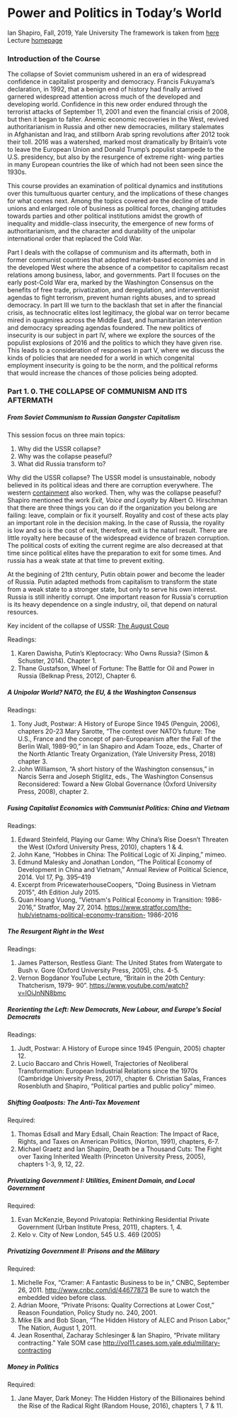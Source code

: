 # Power and Politics in Today’s World  
Ian Shapiro, Fall, 2019, Yale University
The framework is taken from [here](https://communications.yale.edu/sites/default/files/files/Devane-syllabus-with-dates(2).pdf)
Lecture [homepage](https://communications.yale.edu/2019-devane-lectures-power-and-politics-todays-world)

### Introduction of the Course
The collapse of Soviet communism ushered in an era of widespread confidence in capitalist prosperity and democracy. Francis Fukuyama’s declaration, in 1992, that a benign end of history had finally arrived garnered widespread attention across much of the developed and developing world. Confidence in this new order endured through the terrorist attacks of September 11, 2001 and even the financial crisis of 2008, but then it began to falter. Anemic economic recoveries in the West, revived authoritarianism in Russia and other new democracies, military stalemates in Afghanistan and Iraq, and stillborn Arab spring revolutions after 2012 took their toll. 2016 was a watershed, marked most dramatically by Britain’s vote to leave the European Union and Donald Trump’s populist stampede to the U.S. presidency, but also by the resurgence of extreme right- wing parties in many European countries the like of which had not been seen since the 1930s.

This course provides an examination of political dynamics and institutions over this tumultuous quarter century, and the implications of these changes for what comes next. Among the topics covered are the decline of trade unions and enlarged role of business as political forces, changing attitudes towards parties and other political institutions amidst the growth of inequality and middle-class insecurity, the emergence of new forms of authoritarianism, and the character and durability of the unipolar international order that replaced the Cold War.

Part I deals with the collapse of communism and its aftermath, both in former communist countries that adopted market-based economies and in the developed West where the absence of a competitor to capitalism recast relations among business, labor, and governments. Part II focuses on the early post-Cold War era, marked by the Washington Consensus on the benefits of free trade, privatization, and deregulation, and interventionist agendas to fight terrorism, prevent human rights abuses, and to spread democracy. In part III we turn to the backlash that set in after the financial crisis, as technocratic elites lost legitimacy, the global war on terror became mired in quagmires across the Middle East, and humanitarian intervention and democracy spreading agendas foundered. The new politics of insecurity is our subject in part IV, where we explore the sources of the populist explosions of 2016 and the politics to which they have given rise. This leads to a consideration of responses in part V, where we discuss the kinds of policies that are needed for a world in which congenital employment insecurity is going to be the norm, and the political reforms that would increase the chances of those policies being adopted.

### Part 1. 0.  THE COLLAPSE OF COMMUNISM AND ITS AFTERMATH
##### From Soviet Communism to Russian Gangster Capitalism
This session focus on three main topics:
1. Why did the USSR collapse? 
2. Why was the collapse peaseful?
3. What did Russia transform to?

Why did the USSR collapse? The USSR model is unsustainable, nobody believed in its political ideas and there are corruption everywhere. The western [containment](https://en.wikipedia.org/wiki/Containment) also worked. Then, why was the collapse peaseful? Shapiro mentioned the work *Exit, Voice and Loyalty* by Albert O. Hirschman that there are three things you can do if the organization you belong are failing: leave, complain or fix it yourself. Royality and cost of these acts play an important role in the decision making. In the case of Russia, the royality is low and so is the cost of exit, therefore, exit is the naturl result. There are little royalty here because of the widespread evidence of brazen corruption. The political costs of exiting the current regime are also decreased at that time since political elites have the preparation to exit for some times. And russia has a weak state at that time to prevent exiting. 

At the begining of 21th century, Putin obtain power and become the leader of Russia. Putin adapted methods from capitalism to transform the state from a weak state to a stronger state, but only to serve his own interest. Russia is still inheritly corrupt. One important reason for Russia's corruption is its heavy dependence on a single industry, oil, that depend on natural resources. 

Key incident of the collapse of USSR: [The August Coup](https://en.wikipedia.org/wiki/1991_Soviet_coup_d%27état_attempt)

Readings:  
1. Karen Dawisha, Putin’s Kleptocracy: Who Owns Russia? (Simon & Schuster, 2014). Chapter 1.  
2. Thane Gustafson, Wheel of Fortune: The Battle for Oil and Power in Russia (Belknap Press, 2012), Chapter 6.  

##### A Unipolar World? NATO, the EU, & the Washington Consensus

Readings:  
1. Tony Judt, Postwar: A History of Europe Since 1945 (Penguin, 2006), chapters 20-23 Mary Sarotte, “The contest over NATO’s future: The U.S., France and the concept of pan-Europeanism after the Fall of the Berlin Wall, 1989-90,” in Ian Shapiro and Adam Tooze, eds., Charter of the North Atlantic Treaty Organization, (Yale University Press, 2018) chapter 3.  
2. John Williamson, “A short history of the Washington consensus,” in Narcis Serra and Joseph Stiglitz, eds., The Washington Consensus Reconsidered: Toward a New Global Governance (Oxford University Press, 2008), chapter 2.

##### Fusing Capitalist Economics with Communist Politics: China and Vietnam
Readings:
1. Edward Steinfeld, Playing our Game: Why China’s Rise Doesn’t Threaten the West (Oxford University Press, 2010), chapters 1 & 4.  
2. John Kane, “Hobbes in China: The Political Logic of Xi Jinping,” mimeo.  
3. Edmund Malesky and Jonathan London, “The Political Economy of Development in China and Vietnam,” Annual Review of Political Science, 2014. Vol 17, Pg. 395–419
4. Excerpt from PricewaterhouseCoopers, "Doing Business in Vietnam 2015", 4th Edition July 2015.  
5. Quan Hoang Vuong, “Vietnam's Political Economy in Transition: 1986-2016,” Stratfor, May 27, 2014. https://www.stratfor.com/the-hub/vietnams-political-economy-transition- 1986-2016

##### The Resurgent Right in the West
Readings:  
1. James Patterson, Restless Giant: The United States from Watergate to Bush v. Gore (Oxford University Press, 2005), chs. 4-5.  
2. Vernon Bogdanor YouTube Lecture, “Britain in the 20th Century: Thatcherism, 1979- 90”. https://www.youtube.com/watch?v=lOiJnNN8bmc

##### Reorienting the Left: New Democrats, New Labour, and Europe’s Social Democrats
Readings:  
1. Judt, Postwar: A History of Europe since 1945 (Penguin, 2005) chapter 12.
2. Lucio Baccaro and Chris Howell, Trajectories of Neoliberal Transformation: European Industrial Relations since the 1970s (Cambridge University Press, 2017), chapter 6. Christian Salas, Frances Rosenbluth and Shapiro, “Political parties and public policy” mimeo.
    
##### Shifting Goalposts: The Anti-Tax Movement

Required:  
1. Thomas Edsall and Mary Edsall, Chain Reaction: The Impact of Race, Rights, and Taxes on American Politics, (Norton, 1991), chapters, 6-7.  
2. Michael Graetz and Ian Shapiro, Death be a Thousand Cuts: The Fight over Taxing Inherited Wealth (Princeton University Press, 2005), chapters 1-3, 9, 12, 22.


##### Privatizing Government I: Utilities, Eminent Domain, and Local Government
    
Required:  
1. Evan McKenzie, Beyond Privatopia: Rethinking Residential Private Government (Urban Institute Press, 2011), chapters. 1, 4.  
2. Kelo v. City of New London, 545 U.S. 469 (2005)  
   
##### Privatizing Government II: Prisons and the Military
    
Required:  
1. Michelle Fox, “Cramer: A Fantastic Business to be in,” CNBC, September 26, 2011. http://www.cnbc.com/id/44677873 Be sure to watch the embedded video before class. 
2. Adrian Moore, “Private Prisons: Quality Corrections at Lower Cost,” Reason Foundation, Policy Study no. 240, 2001.  
3. Mike Elk and Bob Sloan, “The Hidden History of ALEC and Prison Labor,” The Nation, August 1, 2011.  
4. Jean Rosenthal, Zacharay Schlesinger & Ian Shapiro, “Private military contracting.” Yale SOM case http://vol11.cases.som.yale.edu/military-contracting  
    

##### Money in Politics

Required:  
1. Jane Mayer, Dark Money: The Hidden History of the Billionaires behind the Rise of the Radical Right (Random House, 2016), chapters 1, 7 & 11.  
